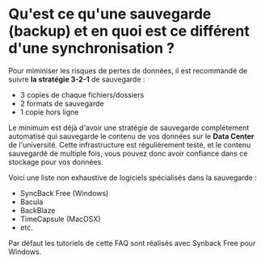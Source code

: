 # Qu'est ce qu'une sauvegarde \(backup\) et en quoi est ce différent d'une synchronisation ?

Pour miminiser les risques de pertes de données, il est recommandé de suivre **la stratégie 3-2-1** de sauvegarde :

* 3 copies de chaque fichiers/dossiers
* 2 formats de sauvegarde 
* 1 copie hors ligne

Le minimum est déjà d'avoir une stratégie de sauvegarde complétement automatisé qui sauvegarde le contenu de vos données sur le **Data Center** de l'université. Cette infrastructure est régulièrement testé, et le contenu sauvegardé de multiple fois, vous pouvez donc avoir confiance dans ce stockage pour vos données.

Voici une liste non exhaustive de logiciels spécialisés dans la sauvegarde :

* SyncBack Free \(Windows\)
* Bacula
* BackBlaze 
* TimeCapsule \(MacOSX\)
* etc.

Par défaut les tutoriels de cette FAQ sont réalisés avec Synback Free pour Windows.

